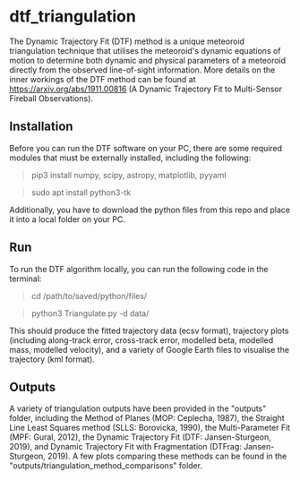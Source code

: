 # dtf_triangulation
The Dynamic Trajectory Fit (DTF) method is a unique meteoroid triangulation technique that utilises the meteoroid's dynamic equations of motion to determine both dynamic and physical parameters of a meteoroid directly from the observed line-of-sight information. More details on the inner workings of the DTF method can be found at https://arxiv.org/abs/1911.00816 (A Dynamic Trajectory Fit to Multi-Sensor Fireball Observations).

## Installation
Before you can run the DTF software on your PC, there are some required modules that must be externally installed, including the following:
> pip3 install numpy, scipy, astropy, matplotlib, pyyaml

> sudo apt install python3-tk

Additionally, you have to download the python files from this repo and place it into a local folder on your PC.

## Run
To run the DTF algorithm locally, you can run the following code in the terminal:
> cd /path/to/saved/python/files/

> python3 Triangulate.py -d data/

This should produce the fitted trajectory data (ecsv format), trajectory plots (including along-track error, cross-track error, modelled beta, modelled mass, modelled velocity), and a variety of Google Earth files to visualise the trajectory (kml format).

## Outputs
A variety of triangulation outputs have been provided in the "outputs" folder, including the Method of Planes (MOP: Ceplecha, 1987), the Straight Line Least Squares method (SLLS: Borovicka, 1990), the Multi-Parameter Fit (MPF: Gural, 2012), the Dynamic Trajectory Fit (DTF: Jansen-Sturgeon, 2019), and Dynamic Trajectory Fit with Fragmentation (DTFrag: Jansen-Sturgeon, 2019). A few plots comparing these methods can be found in the "outputs/triangulation_method_comparisons" folder. 
